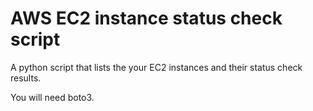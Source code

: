 # AWS EC2 instance status check script

A python script that lists the your EC2 instances and their status check results.

You will need boto3.


